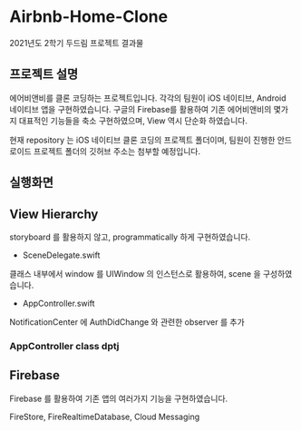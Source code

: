 # Airbnb-Home-Clone

2021년도 2학기 두드림 프로젝트 결과물

## 프로젝트 설명

에어비앤비를 클론 코딩하는 프로젝트입니다. 각각의 팀원이 iOS 네이티브, Android 네이티브 앱을 구현하였습니다. 구글의 Firebase를 활용하여 기존 에어비앤비의 몇가지 대표적인 기능들을 축소 구현하였으며, View 역시 단순화 하였습니다. 

현재 repository 는 iOS 네이티브 클론 코딩의 프로젝트 폴더이며, 팀원이 진행한 안드로이드 프로젝트 폴더의 깃허브 주소는 첨부할 예정입니다.

## 실행화면

## View Hierarchy

storyboard 를 활용하지 않고, programmatically 하게 구현하였습니다. 

- SceneDelegate.swift

클래스 내부에서 window 를 UIWindow 의 인스턴스로 활용하여, scene 을 구성하였습니다.

- AppController.swift

NotificationCenter 에 AuthDidChange 와 관련한 observer 를 추가

### AppController class dptj

## Firebase

Firebase 를 활용하여 기존 앱의 여러가지 기능을 구현하였습니다.

FireStore, FireRealtimeDatabase, Cloud Messaging
